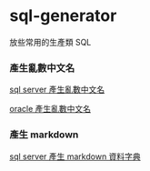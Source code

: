 # sql-generator
放些常用的生產類 SQL

### 產生亂數中文名
[sql server 產生亂數中文名](/sql%20server%20產生%20markdown%20資料字典.sql)

[oracle 產生亂數中文名](/oracle%20產生亂數中文名.sql)

### 產生 markdown
[sql server 產生 markdown 資料字典](sql%20server%20產生%20markdown%20資料字典.sql)
